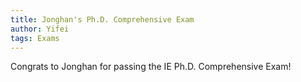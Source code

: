 ```yaml
---
title: Jonghan's Ph.D. Comprehensive Exam
author: Yifei
tags: Exams
---
```


Congrats to Jonghan for passing the IE Ph.D. Comprehensive Exam!
